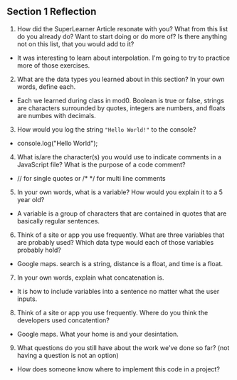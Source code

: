 ## Section 1 Reflection

1. How did the SuperLearner Article resonate with you? What from this list do you already do? Want to start doing or do more of? Is there anything not on this list, that you would add to it?
- It was interesting to learn about interpolation. I'm going to try to practice more of those exercises.
2. What are the data types you learned about in this section? In your own words, define each.
- Each we learned during class in mod0. Boolean is true or false, strings are characters surrounded by quotes, integers are numbers, and floats are numbes with decimals.
3. How would you log the string `"Hello World!"` to the console?
- console.log("Hello World");
4. What is/are the character(s) you would use to indicate comments in a JavaScript file? What is the purpose of a code comment?
- // for single quotes or /* */ for multi line comments
5. In your own words, what is a variable? How would you explain it to a 5 year old?
- A variable is a group of characters that are contained in quotes that are basically regular sentences.
6. Think of a site or app you use frequently. What are three variables that are probably used? Which data type would each of those variables probably hold?
- Google maps. search is a string, distance is a float, and time is a float.
7. In your own words, explain what concatenation is.
- It is how to include variables into a sentence no matter what the user inputs.
8. Think of a site or app you use frequently. Where do you think the developers used concatention?
- Google maps. What your home is and your desintation.
9. What questions do you still have about the work we've done so far? (not having a question is not an option)
- How does someone know where to implement this code in a project?
